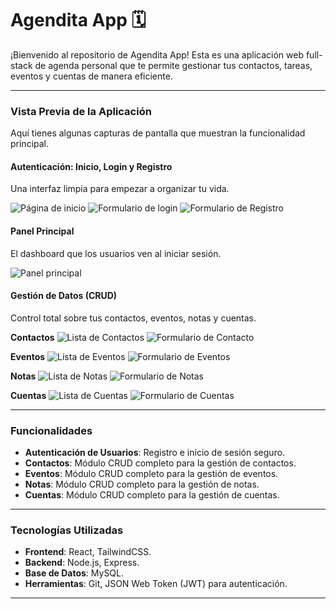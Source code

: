 # Agendita App 🗓️

¡Bienvenido al repositorio de Agendita App! Esta es una aplicación web full-stack de agenda personal que te permite gestionar tus contactos, tareas, eventos y cuentas de manera eficiente.

---

### Vista Previa de la Aplicación

Aquí tienes algunas capturas de pantalla que muestran la funcionalidad principal.

#### Autenticación: Inicio, Login y Registro

Una interfaz limpia para empezar a organizar tu vida.

![Página de inicio](images/inicioPage.png)
![Formulario de login](images/loginPage.png)
![Formulario de Registro](images/registerPage.png)

#### Panel Principal

El dashboard que los usuarios ven al iniciar sesión.

![Panel principal](images/panelPage.png)

#### Gestión de Datos (CRUD)

Control total sobre tus contactos, eventos, notas y cuentas.

**Contactos**
![Lista de Contactos](images/contactosPage.png)
![Formulario de Contacto](images/contactosFormPage.png)

**Eventos**
![Lista de Eventos](images/eventosPage.png)
![Formulario de Eventos](images/eventosFormPage.png)

**Notas**
![Lista de Notas](images/notasPage.png)
![Formulario de Notas](images/notasFormPage.png)

**Cuentas**
![Lista de Cuentas](images/cuentasPage.png)
![Formulario de Cuentas](images/cuentasFormPage.png)

---

### Funcionalidades

-   **Autenticación de Usuarios**: Registro e inicio de sesión seguro.
-   **Contactos**: Módulo CRUD completo para la gestión de contactos.
-   **Eventos**: Módulo CRUD completo para la gestión de eventos.
-   **Notas**: Módulo CRUD completo para la gestión de notas.
-   **Cuentas**: Módulo CRUD completo para la gestión de cuentas.

---

### Tecnologías Utilizadas

-   **Frontend**: React, TailwindCSS.
-   **Backend**: Node.js, Express.
-   **Base de Datos**: MySQL.
-   **Herramientas**: Git, JSON Web Token (JWT) para autenticación.

---
